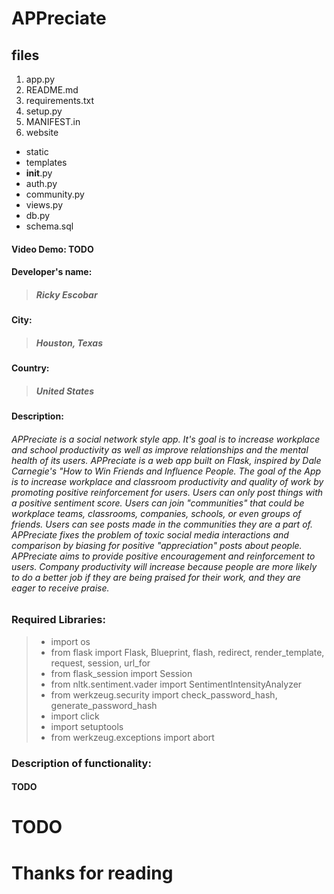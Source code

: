 # APPreciate

## files
1. app.py
2. README.md
3. requirements.txt
4. setup.py
5. MANIFEST.in
4. website
* static
* templates
* __init__.py
* auth.py
* community.py
* views.py
* db.py
* schema.sql


#### Video Demo: TODO
#### Developer's name:
>##### Ricky Escobar
#### City:
>##### Houston, Texas
#### Country:
>##### United States

#### Description:
###### APPreciate is a social network style app. It's goal is to increase workplace and school productivity as well as improve relationships and the mental health of its users. APPreciate is a web app built on Flask, inspired by Dale Carnegie's "How to Win Friends and Influence People. The goal of the App is to increase workplace and classroom productivity and quality of work by promoting positive reinforcement for users. Users can only post things with a positive sentiment score. Users can join "communities" that could be workplace teams, classrooms, companies, schools, or even groups of friends. Users can see posts made in the communities they are a part of. APPreciate fixes the problem of toxic social media interactions and comparison by biasing for positive "appreciation" posts about people. APPreciate aims to provide positive encouragement and reinforcement to users. Company productivity will increase because people are more likely to do a better job if they are being praised for their work, and they are eager to receive praise. 


### Required Libraries:
>- import os
>- from flask import Flask, Blueprint, flash, redirect, render_template, request, session, url_for
>- from flask_session import Session
>- from nltk.sentiment.vader import SentimentIntensityAnalyzer
>- from werkzeug.security import check_password_hash, generate_password_hash
>- import click
>- import setuptools
>- from werkzeug.exceptions import abort



### Description of functionality:
#### TODO

# TODO
# Thanks for reading
